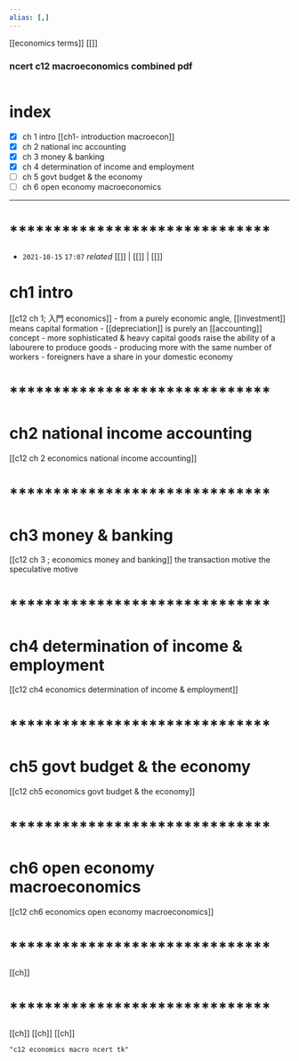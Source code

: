 ```yaml
---
alias: [,]
---
```

[[economics terms]] [[]]
### ncert c12 macroeconomics combined pdf
<a rel='nofollow' href='https://www.qr-code-generator.com' border='0' style='cursor:default'><img src='https://chart.googleapis.com/chart?cht=qr&chl=https%3A%2F%2Ft.me%2Fc%2F1518720737%2F13&chs=180x180&choe=UTF-8&chld=L|2' alt=''></a>

# index
- [x] ch 1	intro [[ch1- introduction macroecon]]
- [x] ch 2	national inc accounting
- [x] ch 3	money & banking
- [x] ch 4	determination of income and employment
- [ ] ch 5	govt budget & the economy
- [ ] ch 6	open economy macroeconomics
***************************************
# ******************************
- `2021-10-15`  `17:07` _related_ [[]] | [[]] | [[]]
# ch1 intro
[[c12 ch 1; 入門 economics]]
	- from a purely economic angle, [[investment]] means capital formation
	- [[depreciation]] is purely an [[accounting]] concept
	- more sophisticated & heavy capital goods raise the ability of a labourere to produce goods
	- producing more with the same number of workers
	- foreigners have a share in your domestic economy
# ******************************
# ch2 national income accounting
[[c12 ch 2 economics national income accounting]]
# ******************************
# ch3 money & banking
[[c12 ch 3 ; economics money and banking]]
the transaction motive
the speculative motive
# ******************************
# ch4 determination of income & employment
[[c12 ch4 economics determination of income & employment]]
# ******************************
# ch5 govt budget & the economy
[[c12 ch5 economics govt budget & the economy]]
# ******************************
# ch6 open economy macroeconomics
[[c12 ch6 economics open economy macroeconomics]] 
# ******************************
[[ch]] 
# ******************************
[[ch]] 
[[ch]] 
[[ch]]

```query 2021-11-14 11:17
"c12 economics macro ncert tk"
```